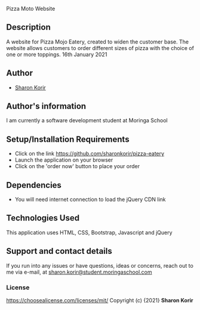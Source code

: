 Pizza Moto Website
## Description
A website for Pizza Mojo Eatery, created to widen the customer base. The website allows customers to order different sizes of pizza with the choice of one or more toppings. 16th January 2021
## Author
- [Sharon Korir](https://github.com/sharonkorir)
## Author's information
I am currently a software development student at Moringa School
## Setup/Installation Requirements
* Click on the link https://github.com/sharonkorir/pizza-eatery
* Launch the application on your browser
* Click on the 'order now' button to place your order
## Dependencies
* You will need internet connection to load the jQuery CDN link
## Technologies Used
This application uses HTML, CSS, Bootstrap, Javascript and jQuery
## Support and contact details
If you run into any issues or have questions, ideas or concerns, reach out to me via e-mail, at sharon.korir@student.moringaschool.com
### License
https://choosealicense.com/licenses/mit/ 
Copyright (c) {2021} **Sharon Korir**
